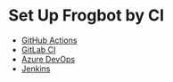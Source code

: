 # Set Up Frogbot by CI

* [GitHub](../set-up-frogbot-by-ci/github-actions/)[ Actions](../set-up-frogbot-by-ci/github-actions/)
* [GitLab](../set-up-frogbot-by-ci/gitlab-ci.md)[ CI](../set-up-frogbot-by-ci/gitlab-ci.md)
* [Azure ](../set-up-frogbot-by-ci/azure-devops.md)[DevOps](../set-up-frogbot-by-ci/azure-devops.md)
* [Jenkins](../set-up-frogbot-by-ci/jenkins.md)
